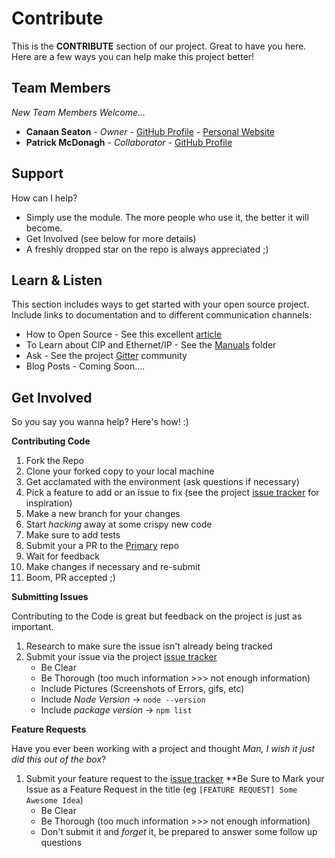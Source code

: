 # Contribute

This is the **CONTRIBUTE** section of our project. Great to have you here. Here are a few ways you can help make this project better!

## Team Members

*New Team Members Welcome...*

* **Canaan Seaton** - *Owner* - [GitHub Profile](https://github.com/cmseaton42) - [Personal Website](http://www.canaanseaton.com/)
* **Patrick McDonagh** - *Collaborator* - [GitHub Profile](https://github.com/patrickjmcd)

## Support

How can I help?

- Simply use the module. The more people who use it, the better it will become.
- Get Involved (see below for more details)
- A freshly dropped star on the repo is always appreciated ;)

## Learn & Listen

This section includes ways to get started with your open source project. Include links to documentation and to different communication channels: 

* How to Open Source - See this excellent [article](https://opensource.guide/how-to-contribute/)
* To Learn about CIP and Ethernet/IP - See the [Manuals](https://github.com/cmseaton42/node-ethernet-ip/tree/master/manuals) folder
* Ask - See the project [Gitter](https://gitter.im/node-ethernet-ip/Lobby) community
* Blog Posts - Coming Soon....          

## Get Involved

So you say you wanna help? Here's how! :)

**Contributing Code**

1. Fork the Repo
2. Clone your forked copy to your local machine
3. Get acclamated with the environment (ask questions if necessary)
4. Pick a feature to add or an issue to fix (see the project [issue tracker](https://github.com/cmseaton42/node-ethernet-ip/issues) for inspiration)
5. Make a new branch for your changes
6. Start *hacking* away at some crispy new code
7. Make sure to add tests
8. Submit your a PR to the [Primary](https://github.com/cmseaton42/node-ethernet-ip) repo
9. Wait for feedback
10. Make changes if necessary and re-submit
11. Boom, PR accepted ;)

**Submitting Issues**

Contributing to the Code is great but feedback on the project is just as important.

1. Research to make sure the issue isn't already being tracked
2. Submit your issue via the project [issue tracker]()
    - Be Clear
    - Be Thorough (too much information >>> not enough information)
    - Include Pictures (Screenshots of Errors, gifs, etc)
    - Include *Node Version* -> `node --version`
    - Include *package version* -> `npm list`

**Feature Requests**

Have you ever been working with a project and thought *Man, I wish it just did this out of the box*? 

1. Submit your feature request to the [issue tracker]() **Be Sure to Mark your Issue as a Feature Request in the title (eg `[FEATURE REQUEST] Some Awesome Idea`)
    - Be Clear
    - Be Thorough (too much information >>> not enough information)
    - Don't submit it and *forget* it, be prepared to answer some follow up questions


